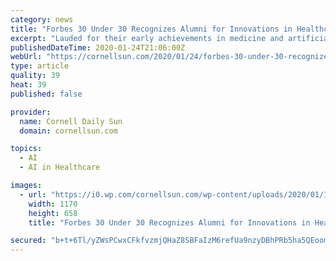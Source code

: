 ```yaml
---
category: news
title: "Forbes 30 Under 30 Recognizes Alumni for Innovations in Healthcare"
excerpt: "Lauded for their early achievements in medicine and artificial intelligence ... learning in order to aid in decision making in the healthcare industry. Having a physician look over medical ..."
publishedDateTime: 2020-01-24T21:06:00Z
webUrl: "https://cornellsun.com/2020/01/24/forbes-30-under-30-recognizes-alumni-for-innovations-in-healthcare/"
type: article
quality: 39
heat: 39
published: false

provider:
  name: Cornell Daily Sun
  domain: cornellsun.com

topics:
  - AI
  - AI in Healthcare

images:
  - url: "https://i0.wp.com/cornellsun.com/wp-content/uploads/2020/01/1.jpeg.jpg?fit=1170%2C658"
    width: 1170
    height: 658
    title: "Forbes 30 Under 30 Recognizes Alumni for Innovations in Healthcare"

secured: "b+t+6Tl/yZWsPCwxCFkfvzmjQHaZ8SBFaIzM6refUa9nzyDBhPRb5ha5QEoomg/DtPzv+PJwaWKVOJYkJdGE7qsKkLa4B03j61tp5v2AsYTtIwaJdBFLb+usmzY/srEhUI0A3dn3LBYfW4GC1jpltyECACAzRb6qp0QGs0eyS/3VtUvWdEn6khgDeF8qEmSs8ywqRw4afPIiIlt5xT1A1tVPsztf6d5VJBgthq12h3FRiU2go4zFGO5//dHpEAO3RFI+aJ69IIZbpDb0UyEY83frD3oXeLOYJTTQK6KVBfjoZhQdO3Ey2kAsxxKZb2xsAHonvHNOZh28M/MD0oXS9y4OSi6gssX/o/rbhjLrt8N4cVyz7ub2tl7JRlgEgyyxhxbOUmeDXKZFtYXxvglG+XcFQPP//flznZYwJGGnq/ci/8QeHDWgxw78pI7IeoPVoLyeHd9QoXoojG/Rzo6HFjjYcO1R++4JS/Ud8hKOfvI=;tPKtX3b8wba/cJbCjDK3+w=="
---
```


